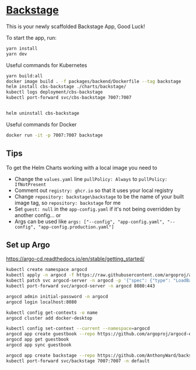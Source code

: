 # [Backstage](https://backstage.io)

This is your newly scaffolded Backstage App, Good Luck!

To start the app, run:

```sh
yarn install
yarn dev
```

Useful commands for Kubernetes

```sh
yarn build:all
docker image build . -f packages/backend/Dockerfile --tag backstage
helm install cbs-backstage ./charts/backstage/
kubectl logs deployment/cbs-backstage
kubectl port-forward svc/cbs-backstage 7007:7007


helm uninstall cbs-backstage
```

Useful commands for Docker

```sh
docker run -it -p 7007:7007 backstage
```


## Tips

To get the Helm Charts working with a local image you need to
- Change the `values.yaml` line `pullPolicy: Always` to `pullPolicy: IfNotPresent`
- Comment out `registry: ghcr.io` so that it uses your local registry
- Change `repository: backstage\backstage` to be the name of your built image tag, so `repository: backstage` for me
- Set `guest: null` in the `app-config.yaml` if it's not being overridden by another config... or
- Args can be used like `args: ["--config", "app-config.yaml", "--config", "app-config.production.yaml"]`

## Set up Argo

https://argo-cd.readthedocs.io/en/stable/getting_started/

```sh
kubectl create namespace argocd
kubectl apply -n argocd -f https://raw.githubusercontent.com/argoproj/argo-cd/stable/manifests/install.yaml
kubectl patch svc argocd-server -n argocd -p '{"spec": {"type": "LoadBalancer"}}'
kubectl port-forward svc/argocd-server -n argocd 8080:443

argocd admin initial-password -n argocd
argocd login localhost:8080

kubectl config get-contexts -o name
argocd cluster add docker-desktop

kubectl config set-context --current --namespace=argocd
argocd app create guestbook --repo https://github.com/argoproj/argocd-example-apps.git --path guestbook --dest-server https://kubernetes.default.svc --dest-namespace default
argocd app get guestbook
argocd app sync guestbook

```

```sh   
argocd app create backstage --repo https://github.com/AnthonyWard/backstage-argo.git --path charts/backstage --dest-server https://kubernetes.default.svc --dest-namespace default
kubectl port-forward svc/backstage 7007:7007 -n default
```
